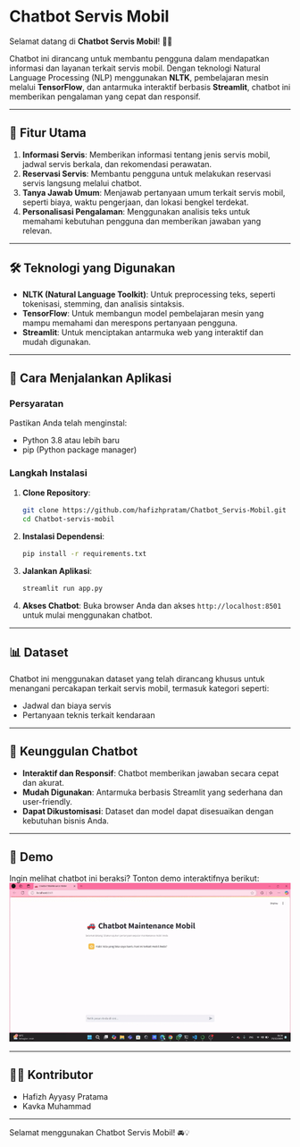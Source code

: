 # Chatbot Servis Mobil

Selamat datang di **Chatbot Servis Mobil**! 🚗💬

Chatbot ini dirancang untuk membantu pengguna dalam mendapatkan informasi dan layanan terkait servis mobil. Dengan teknologi Natural Language Processing (NLP) menggunakan **NLTK**, pembelajaran mesin melalui **TensorFlow**, dan antarmuka interaktif berbasis **Streamlit**, chatbot ini memberikan pengalaman yang cepat dan responsif.

---

## 🎯 **Fitur Utama**

1. **Informasi Servis**: Memberikan informasi tentang jenis servis mobil, jadwal servis berkala, dan rekomendasi perawatan.
2. **Reservasi Servis**: Membantu pengguna untuk melakukan reservasi servis langsung melalui chatbot.
3. **Tanya Jawab Umum**: Menjawab pertanyaan umum terkait servis mobil, seperti biaya, waktu pengerjaan, dan lokasi bengkel terdekat.
4. **Personalisasi Pengalaman**: Menggunakan analisis teks untuk memahami kebutuhan pengguna dan memberikan jawaban yang relevan.

---

## 🛠️ **Teknologi yang Digunakan**

- **NLTK (Natural Language Toolkit)**: Untuk preprocessing teks, seperti tokenisasi, stemming, dan analisis sintaksis.
- **TensorFlow**: Untuk membangun model pembelajaran mesin yang mampu memahami dan merespons pertanyaan pengguna.
- **Streamlit**: Untuk menciptakan antarmuka web yang interaktif dan mudah digunakan.

---

## 🚀 **Cara Menjalankan Aplikasi**

### **Persyaratan**
Pastikan Anda telah menginstal:
- Python 3.8 atau lebih baru
- pip (Python package manager)

### **Langkah Instalasi**

1. **Clone Repository**:
   ```bash
   git clone https://github.com/hafizhpratam/Chatbot_Servis-Mobil.git
   cd Chatbot-servis-mobil
   ```

2. **Instalasi Dependensi**:
   ```bash
   pip install -r requirements.txt
   ```

3. **Jalankan Aplikasi**:
   ```bash
   streamlit run app.py
   ```

4. **Akses Chatbot**:
   Buka browser Anda dan akses `http://localhost:8501` untuk mulai menggunakan chatbot.
---

## 📊 **Dataset**
Chatbot ini menggunakan dataset yang telah dirancang khusus untuk menangani percakapan terkait servis mobil, termasuk kategori seperti:
- Jadwal dan biaya servis
- Pertanyaan teknis terkait kendaraan

---

## 🌟 **Keunggulan Chatbot**
- **Interaktif dan Responsif**: Chatbot memberikan jawaban secara cepat dan akurat.
- **Mudah Digunakan**: Antarmuka berbasis Streamlit yang sederhana dan user-friendly.
- **Dapat Dikustomisasi**: Dataset dan model dapat disesuaikan dengan kebutuhan bisnis Anda.
---

## 🎥 **Demo**

Ingin melihat chatbot ini beraksi? Tonton demo interaktifnya berikut:
![Demo Video](demo.gif)

---

## 🧑‍💻 **Kontributor**
- Hafizh Ayyasy Pratama
- Kavka Muhammad
---

Selamat menggunakan Chatbot Servis Mobil! 🚘💡
